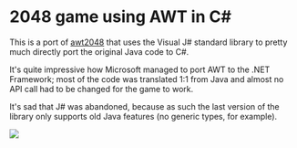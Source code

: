 # 2048 game using AWT in C#

This is a port of [awt2048](https://github.com/zdimension/awt2048) that uses the Visual J# standard library to pretty much directly port the original Java code to C#.

It's quite impressive how Microsoft managed to port AWT to the .NET Framework; most of the code was translated 1:1 from Java and almost no API call had to be changed for the game to work.

It's sad that J# was abandoned, because as such the last version of the library only supports old Java features (no generic types, for example).

![](https://i.imgur.com/xSxiiRA.png)
